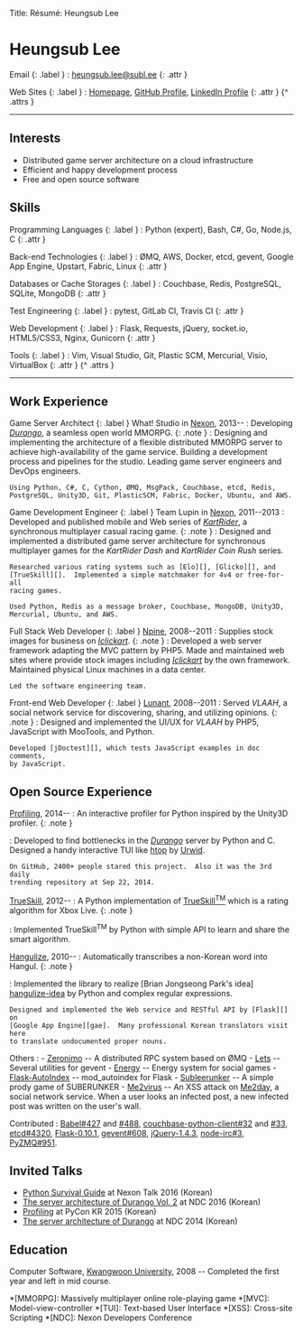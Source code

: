 Title: Résumé: Heungsub Lee

Heungsub Lee
============

Email {: .label }
: [heungsub.lee@subl.ee](mailto:heungsub.lee@subl.ee)
  {: .attr }

Web Sites {: .label }
: [Homepage](/),
  [GitHub Profile](https://github.com/sublee),
  [LinkedIn Profile](https://linkedin.com/in/sublee)
  {: .attr }
{^ .attrs }

---

Interests
---------

- Distributed game server architecture on a cloud infrastructure
- Efficient and happy development process
- Free and open source software

Skills
------

Programming Languages {: .label }
: Python (expert), Bash, C#, Go, Node.js, C
  {: .attr }

Back-end Technologies {: .label }
: ØMQ, AWS, Docker, etcd, gevent, Google App Engine, Upstart, Fabric, Linux
  {: .attr }

Databases or Cache Storages {: .label }
: Couchbase, Redis, PostgreSQL, SQLite, MongoDB
  {: .attr }

Test Engineering {: .label }
: pytest, GitLab CI, Travis CI
  {: .attr }

Web Development {: .label }
: Flask, Requests, jQuery, socket.io, HTML5/CSS3, Nginx, Gunicorn
  {: .attr }

Tools {: .label }
: Vim, Visual Studio, Git, Plastic SCM, Mercurial, Visio, VirtualBox
  {: .attr }
{^ .attrs }

---

Work Experience
---------------

Game Server Architect {: .label }
What! Studio in [Nexon][], 2013--
:   Developing <cite>[Durango][]</cite>, a seamless open world MMORPG.
    {: .note }
:   Designing and implementing the architecture of a flexible distributed
    MMORPG server to achieve high-availability of the game service.  Building a
    development process and pipelines for the studio.  Leading game server
    engineers and DevOps engineers.

    Using Python, C#, C, Cython, ØMQ, MsgPack, Couchbase, etcd, Redis,
    PostgreSQL, Unity3D, Git, PlasticSCM, Fabric, Docker, Ubuntu, and AWS.

Game Development Engineer {: .label }
Team Lupin in [Nexon][], 2011--2013
:   Developed and published mobile and Web series of
    <cite>[KartRider][]</cite>, a synchronous multiplayer casual racing game.
    {: .note }
:   Designed and implemented a distributed game server architecture for
    synchronous multiplayer games for the <cite>KartRider Dash</cite> and
    <cite>KartRider Coin Rush</cite> series.

    Researched various rating systems such as [Elo][], [Glicko][], and
    [TrueSkill][].  Implemented a simple matchmaker for 4v4 or free-for-all
    racing games.

    Used Python, Redis as a message broker, Couchbase, MongoDB, Unity3D,
    Mercurial, Ubuntu, and AWS.

Full Stack Web Developer {: .label }
[Npine][], 2008--2011
:   Supplies stock images for business on <cite>[Iclickart][]</cite>.
    {: .note }
:   Developed a web server framework adapting the MVC pattern by PHP5.  Made
    and maintained web sites where provide stock images including
    <cite>[Iclickart][]</cite> by the own framework.  Maintained physical Linux
    machines in a data center.

    Led the software engineering team.

Front-end Web Developer {: .label }
[Lunant][], 2008--2011
:   Served <cite>VLAAH</cite>, a social network service for discovering,
    sharing, and utilizing opinions.
    {: .note }
:   Designed and implemented the UI/UX for <cite>VLAAH</cite> by PHP5,
    JavaScript with MooTools, and Python.

    Developed [jDoctest][], which tests JavaScript examples in doc comments,
    by JavaScript.

Open Source Experience
----------------------

[Profiling][], 2014--
:   An interactive profiler for Python inspired by the Unity3D profiler.
    {: .note }

:   Developed to find bottlenecks in the <cite>[Durango][]</cite> server by
    Python and C.  Designed a handy interactive TUI like [htop][] by [Urwid][].

    On GitHub, 2400+ people stared this project.  Also it was the 3rd daily
    trending repository at Sep 22, 2014.

[TrueSkill][trueskill-py], 2012--
:   A Python implementation of [TrueSkill<sup>TM</sup>][trueskill] which is a
    rating algorithm for Xbox Live.
    {: .note }

:   Implemented TrueSkill<sup>TM</sup> by Python with simple API to learn and
    share the smart algorithm.

[Hangulize][], 2010--
:   Automatically transcribes a non-Korean word into Hangul.
    {: .note }

:   Implemented the library to realize [Brian Jongseong Park's idea]
    [hangulize-idea] by Python and complex regular expressions.

    Designed and implemented the Web service and RESTful API by [Flask][] on
    [Google App Engine][gae].  Many professional Korean translators visit here
    to translate undocumented proper nouns.

Others
:   - [Zeronimo][] -- A distributed RPC system based on ØMQ
    - [Lets][] -- Several utilities for gevent
    - [Energy][] -- Energy system for social games
    - [Flask-AutoIndex][] -- mod_autoindex for Flask
    - [Subleerunker][] -- A simple prody game of SUBERUNKER
    - [Me2virus][] -- An XSS attack on [Me2day][], a social network service.
                      When a user looks an infected post, a new infected post
                      was written on the user's wall.

Contributed
:   [Babel#427](https://github.com/python-babel/babel/pull/427) and
    [#488](https://github.com/python-babel/babel/pull/488),
    [couchbase-python-client#32](
      https://github.com/couchbase/couchbase-python-client/pull/32) and
    [#33](https://github.com/couchbase/couchbase-python-client/pull/33),
    [etcd#4320](https://github.com/coreos/etcd/pull/4320),
    [Flask-0.10.1](https://github.com/mitsuhiko/flask/commit/6fca662),
    [gevent#608](https://github.com/gevent/gevent/pull/608),
    [jQuery-1.4.3](https://blog.jquery.com/2010/10/16/jquery-143-released/),
    [node-irc#3](https://github.com/martynsmith/node-irc/pull/3),
    [PyZMQ#951](https://github.com/zeromq/pyzmq/pull/951).

Invited Talks
-------------

- [Python Survival Guide][nxtk16-slide] at Nexon Talk 2016 (Korean)
- [The server architecture of Durango Vol. 2][ndc16-slide] at NDC 2016 (Korean)
- [Profiling][pyconkr2015-slide] at PyCon KR 2015 (Korean)
- [The server architecture of Durango][ndc14-slide] at NDC 2014 (Korean)

Education
---------

Computer Software, [Kwangwoon University][kw], 2008
-- Completed the first year and left in mid course.

[profiling]: https://github.com/what-studio/profiling
[htop]: http://hisham.hm/htop
[urwid]: http://urwid.org/
[trueskill-py]: http://trueskill.org/
[trueskill]: http://research.microsoft.com/en-us/projects/trueskill/
[hangulize]: http://hangulize.org/
[hangulize-idea]: http://iceager.egloos.com/2610028
[energy]: http://pythonhosted.org/energy
[flask-autoindex]: http://pythonhosted.org/Flask-AutoIndex
[zeronimo]: https://github.com/sublee/zeronimo
[lets]: https://github.com/sublee/lets
[jdoctest]: https://lunant.github.com/jdoctest
[subleerunker]: runker/
[me2virus]: https://github.com/sublee/me2virus
[me2day]: http://en.wikipedia.org/wiki/Me2day
[flask]: http://flask.pocoo.org/
[gae]: https://cloud.google.com/appengine
[nexon]: http://company.nexon.com/eng
[durango]: http://durango.nexon.com/
[vindictus]: http://en.wikipedia.org/wiki/Vindictus
[kartrider]: http://kart.nexon.com/
[elo]: http://en.wikipedia.org/wiki/Elo_rating_system
[glicko]: http://en.wikipedia.org/wiki/Glicko_rating_system
[npine]: http://en.npine.com/
[iclickart]: http://iclickart.co.kr/
[lunant]: http://lunant.net/
[nxtk16-slide]: http://www.slideshare.net/sublee/ss-67589513
[ndc16-slide]: http://www.slideshare.net/sublee/lt-vol-2
[pyconkr2015-slide]: http://www.slideshare.net/sublee/profiling-52226374
[ndc14-slide]: http://www.slideshare.net/sublee/spof-mmorpg
[kw]: http://www.kw.ac.kr/

*[MMORPG]: Massively multiplayer online role-playing game
*[MVC]: Model-view-controller
*[TUI]: Text-based User Interface
*[XSS]: Cross-site Scripting
*[NDC]: Nexon Developers Conference
